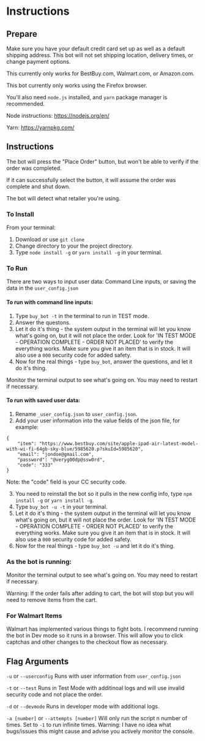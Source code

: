 # Instructions

## Prepare
Make sure you have your default credit card set up as well as a default shipping address. This bot will not set shipping location, delivery times, or change payment options.

This currently only works for BestBuy.com, Walmart.com, or Amazon.com.

This bot currently only works using the Firefox browser.

You'll also need `node.js` installed, and `yarn` package manager is recommended.

Node instructions: https://nodejs.org/en/

Yarn: https://yarnpkg.com/

## Instructions

The bot will press the "Place Order" button, but won't be able to verify if the order was completed.

If it can successfully select the button, it will assume the order was complete and shut down.

The bot will detect what retailer you're using.

### To Install
From your terminal:
1. Download or use `git clone`
2. Change directory to your the project directory.
3. Type `node install -g` or `yarn install -g` in your terminal.

### To Run
There are two ways to input user data: Command Line inputs, or saving the data in the `user_config.json`

#### To run with command line inputs:
1. Type `buy_bot -t` in the terminal to run in TEST mode.
2. Answer the questons.
3. Let it do it's thing - the system output in the terminal will let you know what's going on, but it will not place the order. 
Look for 'IN TEST MODE - OPERATION COMPLETE - ORDER NOT PLACED' to verify the everything works. Make sure you give it an item that is in stock. 
It will also use a `000` security code for added safety.
4. Now for the real things - type `buy_bot`, answer the questions, and let it do it's thing.

Monitor the terminal output to see what's going on. You may need to restart if necessary.

#### To run with saved user data:
1. Rename `_user_config.json` to `user_config.json`.
2. Add your user information into the value fields of the json file, for example:
```
{
    "item": "https://www.bestbuy.com/site/apple-ipad-air-latest-model-with-wi-fi-64gb-sky-blue/5985620.p?skuId=5985620",
    "email": "jondoe@gmail.com",
    "password": "@veryg00dp@ssw0rd",
    "code": "333"
}
```
Note: the "code" field is your CC security code.

3. You need to reinstall the bot so it pulls in the new config info, type `npm install -g` or `yarn install -g`.
4. Type `buy_bot -u -t` in your terminal.
5. Let it do it's thing - the system output in the terminal will let you know what's going on, but it will not place the order. Look for 'IN TEST MODE - OPERATION COMPLETE - ORDER NOT PLACED' to verify the everything works. Make sure you give it an item that is in stock. It will also use a `000` security code for added safety.
6. Now for the real things - type `buy_bot -u` and let it do it's thing.

### As the bot is running:
Monitor the terminal output to see what's going on. You may need to restart if necessary.

Warning: If the order fails after adding to cart, the bot will stop but you will need to remove items from the cart.

### For Walmart Items
Walmart has implemented various things to fight bots. I recommend running the bot in Dev mode so it runs in a browser. This will allow you to click captchas and other changes to the checkout flow as necessary.

## Flag Arguments

`-u` or `--userconfig` Runs with user information from `user_config.json`

`-t` or `--test` Runs in Test Mode with additinoal logs and will use invalid security code and not place the order.

`-d` or `--devmode` Runs in developer mode with additional logs.

`-a [number]` or `--attempts [number]` Will only run the script n number of times. Set to `-1` to run infinite times. Warning: I have no idea what bugs/issues this might cause and advise you actively monitor the console.
